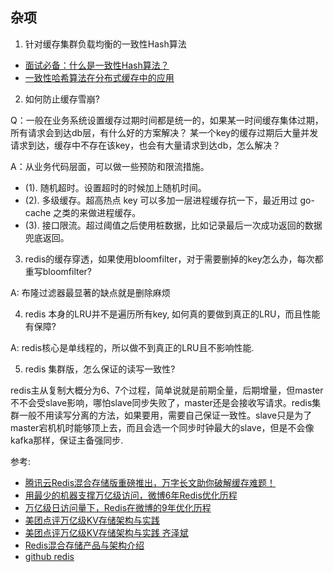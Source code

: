 ## 杂项

1. 针对缓存集群负载均衡的一致性Hash算法

- [面试必备：什么是一致性Hash算法？](https://zhuanlan.zhihu.com/p/34985026)
- [一致性哈希算法在分布式缓存中的应用](https://www.jianshu.com/p/793c76ee84fc)

2. 如何防止缓存雪崩?

Q：一般在业务系统设置缓存过期时间都是统一的，如果某一时间缓存集体过期，所有请求会到达db层，有什么好的方案解决？
某一个key的缓存过期后大量并发请求到达，缓存中不存在该key，也会有大量请求到达db，怎么解决？

A：从业务代码层面，可以做一些预防和限流措施。

- (1). 随机超时。设置超时的时候加上随机时间。
- (2). 多级缓存。超高热点 key 可以多加一层进程缓存抗一下，最近用过 go-cache 之类的来做进程缓存。
- (3). 接口限流。超过阈值之后使用桩数据，比如记录最后一次成功返回的数据兜底返回。

3. redis的缓存穿透，如果使用bloomfilter，对于需要删掉的key怎么办，每次都重写bloomfilter?

A: 布隆过滤器最显著的缺点就是删除麻烦

4. redis 本身的LRU并不是遍历所有key, 如何真的要做到真正的LRU，而且性能有保障?

A: redis核心是单线程的，所以做不到真正的LRU且不影响性能.

5. redis 集群版，怎么保证的读写一致性?

redis主从复制大概分为6、7个过程，简单说就是前期全量，后期增量，但master不不会受slave影响，哪怕slave同步失败了，master还是会接收写请求。redis集群一般不用读写分离的方法，如果要用，需要自己保证一致性。slave只是为了master宕机机时能够顶上去，而且会选一个同步时钟最大的slave，但是不会像kafka那样，保证主备强同步.


参考: 

- [腾讯云Redis混合存储版重磅推出，万字长文助你破解缓存难题！](https://mp.weixin.qq.com/s?__biz=Mzg4NjA4NTAzNQ==&mid=2247486896&idx=1&sn=f3e6f09fa19945fd8543597d40b4ba65&chksm=cf9e4974f8e9c0620574da8fa230385344a2528c3c36a413b8fd1e337a41cf890d07724a082e&scene=126&sessionid=1592466314&key=efbee84428230769d8cecb11c9fc54fff7a3911eb708c16a42a104c8092db08509f7870f582e2f0e9a0128474eee98f6a7ca9352e725b42c4ece8dc349c56a2404dfd7965e8807543cfe35bb6370e5e0&ascene=1&uin=ODExMzQwNTI0&devicetype=Windows+10+x64&version=62090070&lang=zh_CN&exportkey=Aw2QBSZIeRbs6GINYR6Cc64%3D&pass_ticket=%2FoM8ExRraLloscV60etT%2BF%2F5e3YYadA8oLR%2BycQ0gDXqHxXk%2BtsT4%2FRv19suExR5)
- [用最少的机器支撑万亿级访问，微博6年Redis优化历程](https://www.weibo.com/ttarticle/p/show?id=2309403978986932807291)
- [万亿级日访问量下，Redis在微博的9年优化历程](https://mp.weixin.qq.com/s?__biz=MzI4NTA1MDEwNg==&mid=2650782429&idx=1&sn=7f2df520a7295a002c4a59f6aea9e7f3&chksm=f3f90f48c48e865e478d936d76c5303663c98da506f221ede85f0f9250e5f897f24896147cfb&scene=27#wechat_redirect)
- [美团点评万亿级KV存储架构与实践](https://tool.lu/ru_RU/deck/i4/detail?slide=20)
- [美团点评万亿级KV存储架构与实践 齐泽斌](https://myslide.cn/slides/21838)
- [Redis混合存储产品与架构介绍](https://developer.aliyun.com/article/582418)
- [github redis](https://github.com/redis/redis)